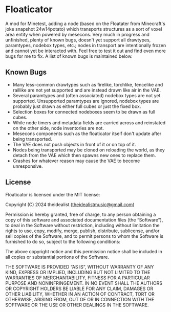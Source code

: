 Floaticator
===========

A mod for Minetest, adding a node (based on the Floatater from Minecraft's joke snapshot 24w14potato) which transports structures as a sort of voxel area entity when powered by mesecons. Very much in progress and unfinished, plenty of known bugs, doesn't yet support all drawtypes, paramtypes, nodebox types, etc.; nodes in transport are intentionally frozen and cannot yet be interacted with. Feel free to test it out and find even more bugs for me to fix. A list of known bugs is maintained below.

Known Bugs
----------

* Many less-common drawtypes such as firelike, torchlike, fencelike and raillike are not yet supported and are instead drawn like air in the VAE.
* Several paramtypes and (often associated) nodebox types are not yet supported. Unsupported paramtypes are ignored, nodebox types are probably just drawn as either full cubes or just the fixed box.
* Selection boxes for connected nodeboxes seem to be drawn as full cubes.
* While node timers and metadata fields are carried across and reinstated on the other side, node inventories are not.
* Mesecons components such as the floaticator itself don't update after being transported.
* The VAE does not push objects in front of it or on top of it.
* Nodes being transported may be cloned on reloading the world, as they detach from the VAE which then spawns new ones to replace them.
* Crashes for whatever reason may cause the VAE to become unresponsive.

License
-------

Floaticator is licensed under the MIT license:

Copyright (C) 2024 theidealist (theidealistmusic@gmail.com)

Permission is hereby granted, free of charge, to any person obtaining a copy of this software and associated documentation files (the “Software”), to deal in the Software without restriction, including without limitation the rights to use, copy, modify, merge, publish, distribute, sublicense, and/or sell copies of the Software, and to permit persons to whom the Software is furnished to do so, subject to the following conditions:

The above copyright notice and this permission notice shall be included in all copies or substantial portions of the Software.

THE SOFTWARE IS PROVIDED “AS IS”, WITHOUT WARRANTY OF ANY KIND, EXPRESS OR IMPLIED, INCLUDING BUT NOT LIMITED TO THE WARRANTIES OF MERCHANTABILITY, FITNESS FOR A PARTICULAR PURPOSE AND NONINFRINGEMENT. IN NO EVENT SHALL THE AUTHORS OR COPYRIGHT HOLDERS BE LIABLE FOR ANY CLAIM, DAMAGES OR OTHER LIABILITY, WHETHER IN AN ACTION OF CONTRACT, TORT OR OTHERWISE, ARISING FROM, OUT OF OR IN CONNECTION WITH THE SOFTWARE OR THE USE OR OTHER DEALINGS IN THE SOFTWARE.
